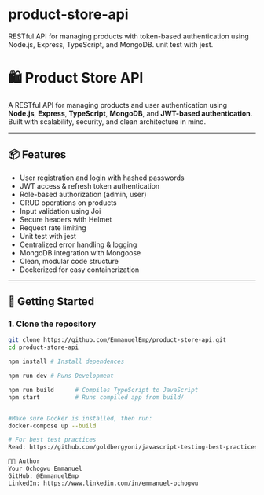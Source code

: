 # product-store-api
RESTful API for managing products with token-based authentication using Node.js, Express, TypeScript, and MongoDB. unit test with jest.

# 🛍️ Product Store API

A RESTful API for managing products and user authentication using **Node.js**, **Express**, **TypeScript**, **MongoDB**, and **JWT-based authentication**. Built with scalability, security, and clean architecture in mind.

---

## 📦 Features

- User registration and login with hashed passwords
- JWT access & refresh token authentication
- Role-based authorization (admin, user)
- CRUD operations on products
- Input validation using Joi
- Secure headers with Helmet
- Request rate limiting
- Unit test with jest
- Centralized error handling & logging
- MongoDB integration with Mongoose
- Clean, modular code structure
- Dockerized for easy containerization

---

## 🔧 Getting Started

### 1. Clone the repository

```bash
git clone https://github.com/EmmanuelEmp/product-store-api.git
cd product-store-api

npm install # Install dependences

npm run dev # Runs Development

npm run build      # Compiles TypeScript to JavaScript
npm start          # Runs compiled app from build/


#Make sure Docker is installed, then run:
docker-compose up --build

# For best test practices
Read: https://github.com/goldbergyoni/javascript-testing-best-practices

👨‍💻 Author
Your Ochogwu Emmanuel
GitHub: @EmmanuelEmp
LinkedIn: https://www.linkedin.com/in/emmanuel-ochogwu

